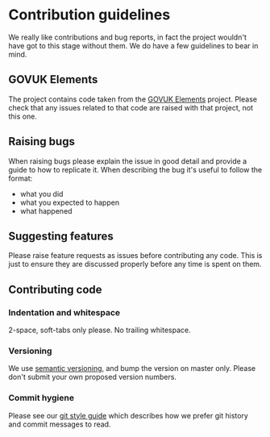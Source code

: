 # Contribution guidelines

We really like contributions and bug reports, in fact the project wouldn't have got to this stage without them. 
We do have a few guidelines to bear in mind.

## GOVUK Elements

The project contains code taken from the [GOVUK Elements](https://github.com/alphagov/govuk_elements/) project.
Please check that any issues related to that code are raised with that project, not this one.

## Raising bugs

When raising bugs please explain the issue in good detail and provide a guide to how to replicate it. 
When describing the bug it's useful to follow the format:

- what you did
- what you expected to happen
- what happened

## Suggesting features

Please raise feature requests as issues before contributing any code.
This is just to ensure they are discussed properly before any time is spent on them.

## Contributing code

### Indentation and whitespace

2-space, soft-tabs only please. No trailing whitespace.

### Versioning

We use [semantic versioning](http://semver.org/), and bump the version
on master only. Please don't submit your own proposed version numbers.

### Commit hygiene

Please see our [git style guide](https://github.com/alphagov/styleguides/blob/master/git.md)
which describes how we prefer git history and commit messages to read.
